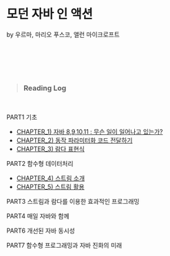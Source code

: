 # 모던 자바 인 액션 
by 우르마, 마리오 푸스코, 앨런 마이크로프트

<br/>

<br/>
<br/>
<br/>


> ### Reading Log 

<br>

PART1 기초
- [CHAPTER_1) 자바 8,9,10,11 : 무슨 일이 일어나고 있는가?](chapter1/chapter_1.md)
- [CHAPTER_2) 동작 파라미터화 코드 전달하기](chapter2/동작파라미터화_전달하기.md)
- [CHAPTER_3) 람다 표현식](chapter3/람다표현식.md)

  
PART2 함수형 데이터처리
- [CHAPTER_4) 스트림 소개](chapter4/스트림_소개.md) 
- [CHAPTER_5) 스트림 활용](chapter4/스트림_소개.md) 

PART3 스트림과 람다를 이용한 효과적인 프로그래밍

PART4 매일 자바와 함께

PART6 개선된 자바 동시성

PART7 함수형 프로그래밍과 자바 진화의 미래


<br/>




